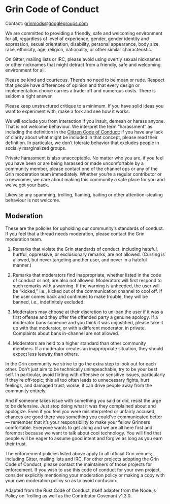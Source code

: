 Grin Code of Conduct
====================

Contact: [grinmods@googlegroups.com](mailto:grinmods@googlegroups.com)

We are committed to providing a friendly, safe and welcoming environment for all, regardless of level of experience, gender, gender identity and expression, sexual orientation, disability, personal appearance, body size, race, ethnicity, age, religion, nationality, or other similar characteristic.

On Gitter, mailing lists or IRC, please avoid using overtly sexual nicknames or other nicknames that might detract from a friendly, safe and welcoming environment for all.

Please be kind and courteous. There’s no need to be mean or rude. Respect that people have differences of opinion and that every design or implementation choice carries a trade-off and numerous costs. There is seldom a right answer.

Please keep unstructured critique to a minimum. If you have solid ideas you want to experiment with, make a fork and see how it works.

We will exclude you from interaction if you insult, demean or harass anyone. That is not welcome behaviour. We interpret the term “harassment” as including the definition in the [Citizen Code of Conduct](http://citizencodeofconduct.org/); if you have any lack of clarity about what might be included in that concept, please read their definition. In particular, we don’t tolerate behavior that excludes people in socially marginalized groups.

Private harassment is also unacceptable. No matter who you are, if you feel you have been or are being harassed or made uncomfortable by a community member, please contact one of the channel ops or any of the Grin moderation team immediately. Whether you’re a regular contributor or a newcomer, we care about making this community a safe place for you and we’ve got your back.

Likewise any spamming, trolling, flaming, baiting or other attention-stealing behaviour is not welcome.

Moderation
----------

These are the policies for upholding our community’s standards of conduct. If you feel that a thread needs moderation, please contact the Grin moderation team.

1. Remarks that violate the Grin standards of conduct, including hateful, hurtful, oppressive, or exclusionary remarks, are not allowed. (Cursing is allowed, but never targeting another user, and never in a hateful manner.)

2. Remarks that moderators find inappropriate, whether listed in the code of conduct or not, are also not allowed. Moderators will first respond to such remarks with a warning. If the warning is unheeded, the user will be “kicked,” i.e., kicked out of the communication channel to cool off. If the user comes back and continues to make trouble, they will be banned, i.e., indefinitely excluded.

3. Moderators may choose at their discretion to un-ban the user if it was a first offense and they offer the offended party a genuine apology. If a moderator bans someone and you think it was unjustified, please take it up with that moderator, or with a different moderator, in private. Complaints about bans in-channel are not allowed.

4. Moderators are held to a higher standard than other community members. If a moderator creates an inappropriate situation, they should expect less leeway than others.

In the Grin community we strive to go the extra step to look out for each other. Don’t just aim to be technically unimpeachable, try to be your best self. In particular, avoid flirting with offensive or sensitive issues, particularly if they’re off-topic; this all too often leads to unnecessary fights, hurt feelings, and damaged trust; worse, it can drive people away from the community entirely.

And if someone takes issue with something you said or did, resist the urge to be defensive. Just stop doing what it was they complained about and apologize. Even if you feel you were misinterpreted or unfairly accused, chances are good there was something you could’ve communicated better — remember that it’s your responsibility to make your fellow Grinners comfortable. Everyone wants to get along and we are all here first and foremost because we want to talk about cool technology. You will find that people will be eager to assume good intent and forgive as long as you earn their trust.

The enforcement policies listed above apply to all official Grin venues; including Gitter, mailing lists and IRC. For other projects adopting the Grin Code of Conduct, please contact the maintainers of those projects for enforcement. If you wish to use this code of conduct for your own project, consider explicitly mentioning your moderation policy or making a copy with your own moderation policy so as to avoid confusion.

Adapted from the Rust Code of Conduct, itself adapter from the Node.js Policy on Trolling as well as the Contributor Covenant v1.3.0.
